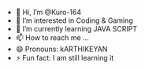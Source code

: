 - 👋 Hi, I’m @Kuro-164
- 👀 I’m interested in Coding & Gaming
- 🌱 I’m currently learning JAVA SCRIPT
- 📫 How to reach me ...
- 😄 Pronouns: kARTHIKEYAN
- ⚡ Fun fact: I am still learning it

<!---
Kuro-164/Kuro-164 is a ✨ special ✨ repository because its `README.md` (this file) appears on your GitHub profile.
You can click the Preview link to take a look at your changes.
--->
